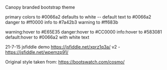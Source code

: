 Canopy branded bootstrap theme

primary colors to #0066a2
defaults to white -- default text to #0066a2
danger to #ff0000
info to #7a42b3
warning to #ff683b

warning:hover to #E65E35
danger:hover to #CC0000
info:hover to #583081
default:hover to #0066a2 with white text

21-7-15 jsfiddle demo https://jsfiddle.net/xprz1q3a/
v2 - https://jsfiddle.net/wpemzp91/




Original style taken from: https://bootswatch.com/cosmo/
